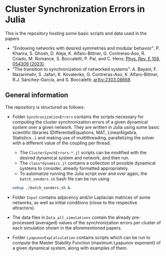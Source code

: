 # Cluster Synchronization Errors in Julia

This is the repository hosting some basic scripts and data used in the papers
- "Endowing networks with desired symmetries and modular behavior". P. Khanra, S. Ghosh, D. Aleja, K. Alfaro-Bittner, G. Contreras-Aso, R. Criado, M. Romance, S. Boccaletti, P. Pal, and C. Hens; [Phys. Rev. E 108, 054309 (2023)](https://doi.org/10.1103/PhysRevE.108.054309).
- "The transition to synchronization of networked systems". A. Bayani, F. Nazarimehr, S. Jafari, K. Kovalenko, G. Contreras-Aso, K. Alfaro-Bittner, R.J. Sánchez-Garcı́a, and S. Boccaletti; [arXiv:2303.08668](https://doi.org/10.48550/arXiv.2303.08668)

## General information

The repository is structured as follows:

- Folder `SynchronizationErrors` contains the scripts necessary for computing the cluster synchronization errors of a given dynamical system over a given network. They are written in Julia using some basic scientific libraries (DifferentialEquations, MAT, LinearAlgebra, Statistics...) and making use of multithreading, parallelizing the solver with a different value of the coupling per thread.
  - The `ClusterSynchErrors-*.jl` scripts can be modified with the desired dynamical system and network, and then run.
  - The `class*dynamics.jl` contains a collection of possible dynamical systems to consider, already formatted appropriately.
  - To automatize running the Julia script over and over again, the `batch_senders.sh` bash file can be run using
  ```bash
  nohup ./batch_senders.sh &
  ```

- Folder `Input` contains adjacency and/or Laplacian matrices of some networks, as well as initial conditions (close to the respective attractors).

- The data files in `Data_all_simulations` contain the already pre-processed (averaged) values of the synchronization errors per cluster of each simulation shown in the aforementioned papers.

- Folder `LyapunovExpCalculation` contains scripts which can be run to compute the Master Stability Function (maximum Lyapunov exponent) of a given dynamical system, along with examples of them. 
